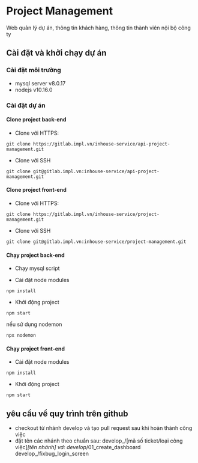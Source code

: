# Project Management

Web quản lý dự án, thông tin khách hàng, thông tin thành viên nội bộ công ty

## Cài đặt và khởi chạy dự án

### Cài đặt môi trường
- mysql server v8.0.17
- nodejs v10.16.0

### Cài đặt dự án

#### Clone project back-end

- Clone với HTTPS:

```
git clone https://gitlab.impl.vn/inhouse-service/api-project-management.git
```

- Clone với SSH

```
git clone git@gitlab.impl.vn:inhouse-service/api-project-management.git
```

#### Clone project front-end

- Clone với HTTPS:

```
git clone https://gitlab.impl.vn/inhouse-service/project-management.git
```

- Clone với SSH

```
git clone git@gitlab.impl.vn:inhouse-service/project-management.git
```
#### Chạy project back-end

- Chạy mysql script 

- Cài đặt node modules

```
npm install
```

- Khởi động project

```
npm start
```

nếu sử dụng nodemon

```
npx nodemon
```
#### Chạy project front-end
- Cài đặt node modules

```
npm install
```

- Khởi động project

```
npm start
```

## yêu cầu về quy trình trên github

- checkout từ nhánh develop và tạo pull request sau khi hoàn thành công việc
- đặt tên các nhánh theo chuẩn sau: develop_/[mã số ticket/loại công việc]_[tên nhánh]
  vd: develop_/01_create_dashboard
      develop_/fixbug_login_screen


